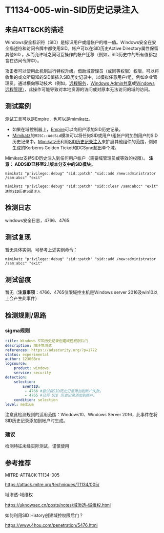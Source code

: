 # T1134-005-win-SID历史记录注入

## 来自ATT&CK的描述

Windows安全标识符（SID）是标识用户或组帐户的唯一值。Windows安全在安全描述符和访问令牌中都使用SID。帐户可以在SID历史Active Directory属性保留其他SID ，从而允许域之间可互操作的帐户迁移（例如，SID历史中的所有值都包含在访问令牌中）。

攻击者可以使用此机制进行特权升级。借助域管理员（或同等权限）权限，可以将收集的或众所周知的SID值插入SID历史记录中，以模拟任意用户/组，例如企业管理员。通过横向移动技术（例如，[远程服务](https://attack.mitre.org/techniques/T1021)，[Windows Admin共享](https://attack.mitre.org/techniques/T1077)或[Windows远程管理）](https://attack.mitre.org/techniques/T1028)，此操作可能导致对本地资源的访问或对原本无法访问的域的访问。

## 测试案例

测试工具可以是Empire，也可以是mimikatz。

- 如果在域控制器上，[Empire](https://attack.mitre.org/software/S0363)可以向用户添加SID历史记录。
- [Mimikatz](https://attack.mitre.org/software/S0002)的`MISC::AddSid`模块可以将任何SID或用户/组帐户附加到用户的SID历史记录中。[Mimikatz](https://attack.mitre.org/software/S0002)还利用[SID历史记录注入](https://attack.mitre.org/techniques/T1178)来扩展其他组件的范围，例如生成的Kerberos Golden Ticket和DCSync超出单个域。

 Mimikatz支持SID历史注入到任何用户帐户（需要域管理员或等效的权限）。 **注意： ADDSID已移至2.1版本分支中的SID模块。**

```dos
mimikatz "privilege::debug" "sid::patch" "sid::add /new:administrator /sam:abcc" "exit"
```

```dos
mimikatz "privilege::debug" "sid::patch" "sid::clear /sam:abcc" "exit"  清除SID历史记录注入
```

## 检测日志

windows安全日志，4766、4765

## 测试复现

暂无具体实例，可参考上述实例命令：

```dos
mimikatz "privilege::debug" "sid::patch" "sid::add /new:administrator /sam:abcc" "exit"
```

## 测试留痕

暂无（**注意事项**：4766、4765仅限域控主机是Windows server 2016及win10以上会产生此事件）

## 检测规则/思路

### sigma规则

```yml
title: Windows SID历史记录创建域控权限后门
description: 域环境测试
references: https://adsecurity.org/?p=1772
status: experimental
author: 12306Bro
logsource:
    product: windows
    service: security
detection:
    selection:
        EventID:
         - 4766 #尝试将SID历史记录添加到帐户失败。
         - 4765 #已将 SID 历史记录添加到帐户。
    condition: selection
level: medium
```

注意此检测规则的适用范围：Windows10、Windows Server 2016，此事件在将SID历史记录添加到帐户时生成。

### 建议

检测特征未经实际测试，谨慎使用

## 参考推荐

MITRE-ATT&CK-T1134-005

<https://attack.mitre.org/techniques/T1134/005/>

域渗透-域维权

<https://uknowsec.cn/posts/notes/域渗透-域维权.html>

如何利用SID History创建域控权限后门？

<https://www.4hou.com/penetration/5476.html>
